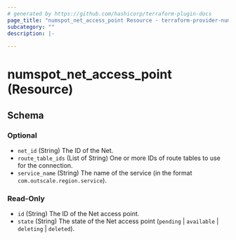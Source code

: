```yaml
---
# generated by https://github.com/hashicorp/terraform-plugin-docs
page_title: "numspot_net_access_point Resource - terraform-provider-numspot"
subcategory: ""
description: |-
  
---
```


# numspot_net_access_point (Resource)





<!-- schema generated by tfplugindocs -->
## Schema

### Optional

- `net_id` (String) The ID of the Net.
- `route_table_ids` (List of String) One or more IDs of route tables to use for the connection.
- `service_name` (String) The name of the service (in the format `com.outscale.region.service`).

### Read-Only

- `id` (String) The ID of the Net access point.
- `state` (String) The state of the Net access point (`pending` \| `available` \| `deleting` \| `deleted`).

